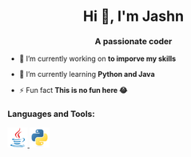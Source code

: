 <h1 align="center">Hi 👋, I'm Jashn</h1>
<h3 align="center">A passionate coder</h3>

- 🔭 I’m currently working on **to imporve my skills**

- 🌱 I’m currently learning **Python and Java**

- ⚡ Fun fact **This is no fun here 😂**


<h3 align="left">Languages and Tools:</h3>
<p align="left"> <a href="https://www.java.com" target="_blank"> <img src="https://raw.githubusercontent.com/devicons/devicon/master/icons/java/java-original.svg" alt="java" width="40" height="40"/> </a> <a href="https://www.python.org" target="_blank"> <img src="https://raw.githubusercontent.com/devicons/devicon/master/icons/python/python-original.svg" alt="python" width="40" height="40"/> </a> </p>
